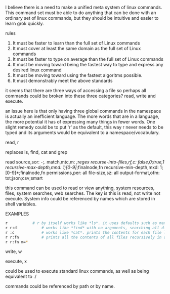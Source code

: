 I believe there is a need to make a unified meta system of linux commands.
This command set must be able to do anything that can be done with an ordinary set of linux commands, but they should be intuitive and easier to learn grok quickly.

rules
1. It must be faster to learn than the full set of Linux commands
2. It must cover at least the same domain as the full set of Linux commands
3. It must be faster to type on average than the full set of Linux commands 
4. It must be moving toward being the fastest way to type and express any desired linux command
5. It must be moving toward using the fastest algoritms possible.
6. It must demonstrably meet the above standards

it seems that there are three ways of accessing a file so perhaps all commands could be broken into these three categories? read, write and execute.

an issue here is that only having three global commands in the namespace is actually an inefficient language. The more words that are in a language, the more potential it has of expressing many things in fewer words. One slight remedy could be to put 'r' as the default, this way r never needs to be typed and its arguments would be equivalent to a namespace/vocabulary.

read, r

replaces ls, find, cat and grep

read 
source,sor:						-;.
match,mtc,m:					*;regex
recurse-into-files,rf,c:		false,0;true,1
recursive-max-depth,mnd:		1;[0-9]*;finalnode,fn
recursive-min-depth,mxd:		1;[0-9]*;finalnode,fn
permissions,per:				all
file-size,sz:					all	
output-format,ofm:	txt;json;csv;smart

this command can be used to read or view anything, system resources, files, system searches, web searches. The key is this is read, not write not execute.
System info could be referenced by names which are stored in shell variables.

EXAMPLES
``` bash
r 			# r by itself works like *ls*. it uses defaults such as max-depth=1 min-depth=1 and just prints the files in the current directory
r r:d			# works like *find* with no arguments, searching all directories for all files
r :c			# works like *cat*. prints the contents for each file listed in the source. Given no source it 'cats' all files in the working directory.
r r:fn			# prints all the contents of all files recursively in all child directories
r r:fn m=*		
```
write, w

execute, x

could be used to execute standard linux commands, as well as being equivalent to ./

commands could be referenced by path or by name.
